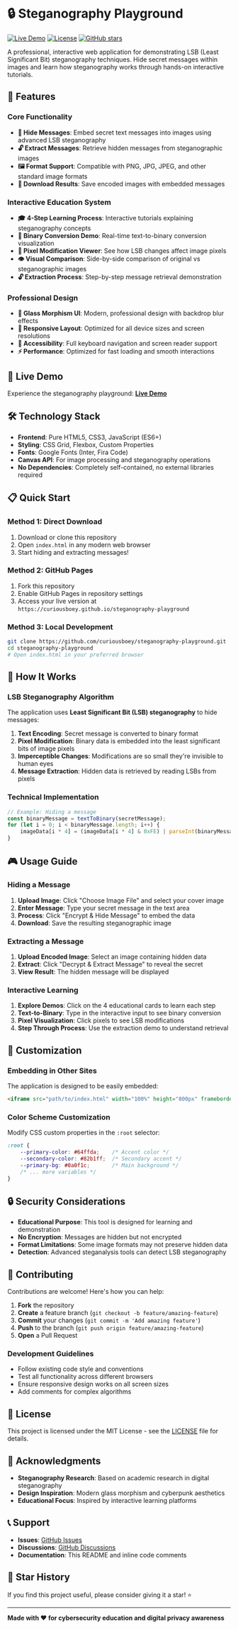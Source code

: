 # 🔒 Steganography Playground

[![Live Demo](https://img.shields.io/badge/Live-Demo-brightgreen)](https://curiousboey.github.io/steganography-playground)
[![License](https://img.shields.io/badge/License-MIT-blue.svg)](LICENSE)
[![GitHub stars](https://img.shields.io/github/stars/curiousboey/steganography-playground.svg)](https://github.com/curiousboey/steganography-playground/stargazers)

A professional, interactive web application for demonstrating LSB (Least Significant Bit) steganography techniques. Hide secret messages within images and learn how steganography works through hands-on interactive tutorials.

## 🚀 Features

### Core Functionality
- **🔐 Hide Messages**: Embed secret text messages into images using advanced LSB steganography
- **🔓 Extract Messages**: Retrieve hidden messages from steganographic images
- **🖼️ Format Support**: Compatible with PNG, JPG, JPEG, and other standard image formats
- **💾 Download Results**: Save encoded images with embedded messages

### Interactive Education System
- **🎓 4-Step Learning Process**: Interactive tutorials explaining steganography concepts
- **🔢 Binary Conversion Demo**: Real-time text-to-binary conversion visualization
- **🎨 Pixel Modification Viewer**: See how LSB changes affect image pixels
- **👁️ Visual Comparison**: Side-by-side comparison of original vs steganographic images
- **🔓 Extraction Process**: Step-by-step message retrieval demonstration

### Professional Design
- **🌟 Glass Morphism UI**: Modern, professional design with backdrop blur effects
- **📱 Responsive Layout**: Optimized for all device sizes and screen resolutions
- **🎯 Accessibility**: Full keyboard navigation and screen reader support
- **⚡ Performance**: Optimized for fast loading and smooth interactions

## 🎯 Live Demo

Experience the steganography playground: [**Live Demo**](https://curiousboey.github.io/steganography-playground)

## 🛠️ Technology Stack

- **Frontend**: Pure HTML5, CSS3, JavaScript (ES6+)
- **Styling**: CSS Grid, Flexbox, Custom Properties
- **Fonts**: Google Fonts (Inter, Fira Code)
- **Canvas API**: For image processing and steganography operations
- **No Dependencies**: Completely self-contained, no external libraries required

## 📋 Quick Start

### Method 1: Direct Download
1. Download or clone this repository
2. Open `index.html` in any modern web browser
3. Start hiding and extracting messages!

### Method 2: GitHub Pages
1. Fork this repository
2. Enable GitHub Pages in repository settings
3. Access your live version at `https://curiousboey.github.io/steganography-playground`

### Method 3: Local Development
```bash
git clone https://github.com/curiousboey/steganography-playground.git
cd steganography-playground
# Open index.html in your preferred browser
```

## 📖 How It Works

### LSB Steganography Algorithm

The application uses **Least Significant Bit (LSB) steganography** to hide messages:

1. **Text Encoding**: Secret message is converted to binary format
2. **Pixel Modification**: Binary data is embedded into the least significant bits of image pixels
3. **Imperceptible Changes**: Modifications are so small they're invisible to human eyes
4. **Message Extraction**: Hidden data is retrieved by reading LSBs from pixels

### Technical Implementation

```javascript
// Example: Hiding a message
const binaryMessage = textToBinary(secretMessage);
for (let i = 0; i < binaryMessage.length; i++) {
    imageData[i * 4] = (imageData[i * 4] & 0xFE) | parseInt(binaryMessage[i]);
}
```

## 🎮 Usage Guide

### Hiding a Message
1. **Upload Image**: Click "Choose Image File" and select your cover image
2. **Enter Message**: Type your secret message in the text area
3. **Process**: Click "Encrypt & Hide Message" to embed the data
4. **Download**: Save the resulting steganographic image

### Extracting a Message
1. **Upload Encoded Image**: Select an image containing hidden data
2. **Extract**: Click "Decrypt & Extract Message" to reveal the secret
3. **View Result**: The hidden message will be displayed

### Interactive Learning
1. **Explore Demos**: Click on the 4 educational cards to learn each step
2. **Text-to-Binary**: Type in the interactive input to see binary conversion
3. **Pixel Visualization**: Click pixels to see LSB modifications
4. **Step Through Process**: Use the extraction demo to understand retrieval

## 🔧 Customization

### Embedding in Other Sites
The application is designed to be easily embedded:

```html
<iframe src="path/to/index.html" width="100%" height="800px" frameborder="0"></iframe>
```

### Color Scheme Customization
Modify CSS custom properties in the `:root` selector:

```css
:root {
    --primary-color: #64ffda;    /* Accent color */
    --secondary-color: #82b1ff;  /* Secondary accent */
    --primary-bg: #0a0f1c;       /* Main background */
    /* ... more variables */
}
```

## 🔒 Security Considerations

- **Educational Purpose**: This tool is designed for learning and demonstration
- **No Encryption**: Messages are hidden but not encrypted
- **Format Limitations**: Some image formats may not preserve hidden data
- **Detection**: Advanced steganalysis tools can detect LSB steganography

## 🤝 Contributing

Contributions are welcome! Here's how you can help:

1. **Fork** the repository
2. **Create** a feature branch (`git checkout -b feature/amazing-feature`)
3. **Commit** your changes (`git commit -m 'Add amazing feature'`)
4. **Push** to the branch (`git push origin feature/amazing-feature`)
5. **Open** a Pull Request

### Development Guidelines
- Follow existing code style and conventions
- Test all functionality across different browsers
- Ensure responsive design works on all screen sizes
- Add comments for complex algorithms

## 📄 License

This project is licensed under the MIT License - see the [LICENSE](LICENSE) file for details.

## 🙏 Acknowledgments

- **Steganography Research**: Based on academic research in digital steganography
- **Design Inspiration**: Modern glass morphism and cyberpunk aesthetics
- **Educational Focus**: Inspired by interactive learning platforms

## 📞 Support

- **Issues**: [GitHub Issues](https://github.com/curiousboey/steganography-playground/issues)
- **Discussions**: [GitHub Discussions](https://github.com/curiousboey/steganography-playground/discussions)
- **Documentation**: This README and inline code comments

## 🌟 Star History

If you find this project useful, please consider giving it a star! ⭐

---

**Made with ❤️ for cybersecurity education and digital privacy awareness**
